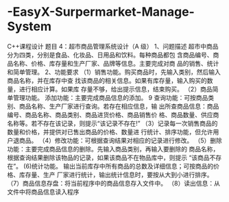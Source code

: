 # -EasyX-Surpermarket-Manage-System
C++课程设计
题目 4：超市商品管理系统设计（A 级）
1、问题描述
超市中商品分为四类，分别是食品、化妆品、日用品和饮料。每种商品都包
含商品编号、商品名称、价格、库存量和生产厂家、品牌等信息。主要完成对商
品的销售、统计和简单管理。
2、功能要求
（1）销售功能。购买商品时，先输入类别，然后输入商品名称，并在库存中查
找该商品的相关信息。如果有库存量，输入购买的数量，进行相应计算。如果库
存量不够，给出提示信息，结束购买。
（2）商品简单管理功能。
添加功能：主要完成商品信息的添加。
9
查询功能：可按商品类别、商品名称、生产厂家进行查询。若存在相应信息，输
出所查商品信息：商品编号、商品名称、商品类别、商品进货价格、商品销售价
格、商品数量、供应商名称等。若不存在该记录，则提示“该记录不存在!”
（3）记录每一次销售商品的数量和价格，并提供对已售出商品的价格、数量进
行统计、排序功能，但允许用户退商品。
（4）修改功能：可根据查询结果对相应的记录进行修改。
（5）删除功能：主要完成商品信息的删除。先输入商品类别，再输入要删除的
商品名称，根据查询结果删除该物品的记录，如果该商品不在物品库中，则提示
“该商品不存在”。
(6)统计功能。
输出当前库存中所有商品的总数及详细信息；可按商品的价格、库存量、生产
厂家进行统计，输出统计信息时，要按从大到小进行排序。
（7）商品信息存盘：将当前程序中的商品信息存入文件中。
（8）读出信息：从文件中将商品信息读入程序
